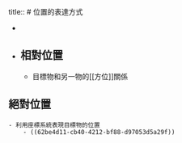 title:: # 位置的表達方式

-
- ## 相對位置
	- 目標物和另一物的[[方位]]關係
## 絕對位置
	- 利用座標系統表現目標物的位置
		- ((62be4d11-cb40-4212-bf88-d97053d5a29f))
